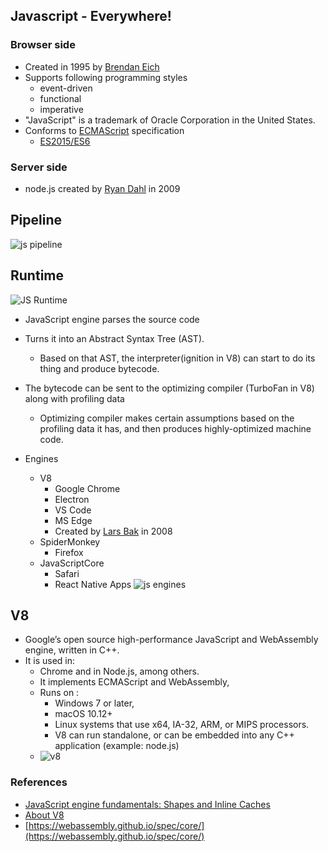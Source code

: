 ## Javascript - Everywhere!

### Browser side
- Created in 1995 by [Brendan Eich](https://en.wikipedia.org/wiki/Brendan_Eich)
- Supports following  programming styles
    - event-driven
    - functional
    - imperative 
- "JavaScript" is a trademark of Oracle Corporation in the United States.
- Conforms to [ECMAScript](https://en.wikipedia.org/wiki/ECMAScript) specification 
    - [ES2015/ES6](https://262.ecma-international.org/6.0/)
### Server side
- node.js created by [Ryan Dahl](https://en.wikipedia.org/wiki/Ryan_Dahl) in 2009


## Pipeline
![js pipeline](https://mathiasbynens.be/_img/js-engines/js-engine-pipeline.svg)

## Runtime
![JS Runtime](https://miro.medium.com/max/1400/1*4lHHyfEhVB0LnQ3HlhSs8g.png)
- JavaScript engine parses the source code 
- Turns it into an Abstract Syntax Tree (AST). 
    - Based on that AST, the interpreter(ignition in V8) can start to do its thing and produce bytecode.
- The bytecode can be sent to the optimizing compiler (TurboFan in V8) along with profiling data
    - Optimizing compiler makes certain assumptions based on the profiling data it has, and then produces highly-optimized machine code.

- Engines
    - V8 
        - Google Chrome
        - Electron
        - VS Code
        - MS Edge
        - Created by [Lars Bak](https://en.wikipedia.org/wiki/Lars_Bak_(computer_programmer)) in 2008
    - SpiderMonkey
        - Firefox
    - JavaScriptCore
        - Safari
        - React Native Apps 
![js engines](img/js-engines-1.png)
## V8
- Google’s open source high-performance JavaScript and WebAssembly engine, written in C++. 
- It is used in:
    - Chrome and in Node.js, among others. 
    - It implements ECMAScript and WebAssembly, 
    - Runs on :
        - Windows 7 or later, 
        - macOS 10.12+
        -  Linux systems that use x64, IA-32, ARM, or MIPS processors. 
        - V8 can run standalone, or can be embedded into any C++ application (example: node.js)
    - ![v8](https://mathiasbynens.be/_img/js-engines/interpreter-optimizing-compiler-v8.svg)

### References
- [JavaScript engine fundamentals: Shapes and Inline Caches](https://mathiasbynens.be/notes/shapes-ics)
- [About V8](https://v8.dev/)
- [https://webassembly.github.io/spec/core/](https://webassembly.github.io/spec/core/)
